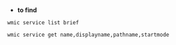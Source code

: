 - **to find**
  
```pwsh
wmic service list brief
```

```pwsh
wmic service get name,displayname,pathname,startmode
```



